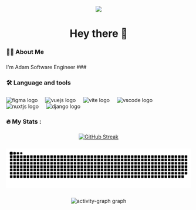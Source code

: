 <div align="center">
  <img height="350" src="https://media.giphy.com/media/Q7SKqn3G97xpmfSOvG/giphy.gif"  />
</div>


<h1 align="center">Hey there 👋</h1>

###

<h3 align="left">👩‍💻  About Me</h3>

###

<p align="left">I'm Adam Software Engineer
###

<h3 align="left">🛠 Language and tools</h3>

###

<div align="left">
  <img src="https://img.shields.io/badge/Figma-F24E1E?logo=figma&logoColor=white&style=for-the-badge" height="40" alt="figma logo"  />
  <img width="12" />
  <img src="https://img.shields.io/badge/Vue.js-4FC08D?logo=vuedotjs&logoColor=black&style=for-the-badge" height="40" alt="vuejs logo"  />
  <img width="12" />
  <img src="https://img.shields.io/badge/Vite-646CFF?logo=vite&logoColor=white&style=for-the-badge" height="40" alt="vite logo"  />
  <img width="12" />
  <img src="https://img.shields.io/badge/Visual Studio Code-007ACC?logo=visualstudiocode&logoColor=white&style=for-the-badge" height="40" alt="vscode logo"  />
  <img width="12" />
  <img src="https://img.shields.io/badge/Nuxt.js-00DC82?logo=nuxtdotjs&logoColor=black&style=for-the-badge" height="40" alt="nuxtjs logo"  />
  <img width="12" />
  <img src="https://img.shields.io/badge/Django-092E20?logo=django&logoColor=white&style=for-the-badge" height="40" alt="django logo"  />
</div>

###

<h3 align="left">🔥   My Stats :</h3>

###

<div align="center">
  <a href="https://git.io/streak-stats"><img src="https://github-readme-streak-stats.herokuapp.com?user=floki1250&hide_border=true&mode=weekly" alt="GitHub Streak" /></a>
</div>

###

<img src="https://raw.githubusercontent.com/floki1250/floki1250/output/snake.svg" alt="Snake animation" />

###

<div align="center">
  <img src="https://github-readme-activity-graph.vercel.app/graph?username=floki1250&radius=16&theme=github-light&area=true&order=5" height="300" alt="activity-graph graph"  />
</div>

###
